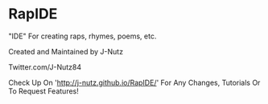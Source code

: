 # RapIDE

"IDE" For creating raps, rhymes, poems, etc.

Created and Maintained by J-Nutz

Twitter.com/J-Nutz84

Check Up On 'http://j-nutz.github.io/RapIDE/' For Any Changes, Tutorials Or To Request Features!

